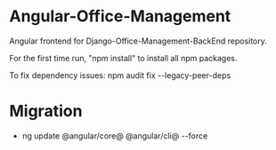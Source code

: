 # Angular-Office-Management

Angular frontend for Django-Office-Management-BackEnd repository.

For the first time run, "npm install" to install all npm packages.

To fix dependency issues:
npm audit fix --legacy-peer-deps

# Migration

- ng update @angular/core@<major-version> @angular/cli@<major-version> --force

